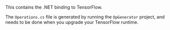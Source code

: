 This contains the .NET binding to TensorFlow.

The `Operations.cs` file is generated by running the `OpGenerator` project, and needs
to be done when you upgrade your TensorFlow runtime.